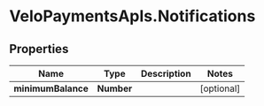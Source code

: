 # VeloPaymentsApIs.Notifications

## Properties

Name | Type | Description | Notes
------------ | ------------- | ------------- | -------------
**minimumBalance** | **Number** |  | [optional] 


